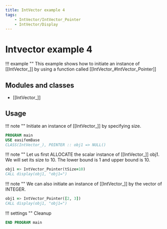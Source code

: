 ```yaml
---
title: IntVector example 4
tags:
    - IntVector/IntVector_Pointer
    - IntVector/Display
---
```


# Intvector example 4

!!! example ""
This example shows how to initiate an instance of [[IntVector_]] by using a function called [[IntVector_#IntVector_Pointer]]

## Modules and classes

- [[IntVector_]]

## Usage

!!! note ""
Initiate an instance of [[IntVector_]] by specifying size.

```fortran
PROGRAM main
USE easifemBase
CLASS(IntVector_), POINTER :: obj1 => NULL()
```

!!! note ""
Let us first ALLOCATE the scalar instance of [[IntVector_]] obj1. We will set its size to 10. The lower bound is 1 and upper bound is 10.

```fortran
obj1 => IntVector_Pointer(tSize=10)
CALL display(obj1, "obj1=")
```

!!! note ""
We can also initiate an instance of [[IntVector_]] by the vector of INTEGER.

```fortran
obj1 => IntVector_Pointer([2, 3])
CALL display(obj1, "obj1=")
```

!!! settings ""
Cleanup

```fortran
END PROGRAM main
```
